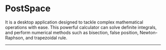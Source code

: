 # PostSpace
It is a desktop application designed to tackle complex mathematical operations with ease. This powerful calculator can solve definite integrals, and perform numerical methods such as bisection, false position, Newton-Raphson, and trapezoidal rule.

---
